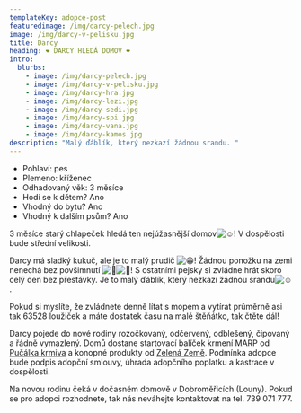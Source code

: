 ```yaml
---
templateKey: adopce-post
featuredimage: /img/darcy-pelech.jpg
image: /img/darcy-v-pelisku.jpg
title: Darcy
heading: ❤️ DARCY HLEDÁ DOMOV ❤️
intro:
  blurbs:
    - image: /img/darcy-pelech.jpg
    - image: /img/darcy-v-pelisku.jpg
    - image: /img/darcy-hra.jpg
    - image: /img/darcy-lezi.jpg
    - image: /img/darcy-sedi.jpg
    - image: /img/darcy-spi.jpg
    - image: /img/darcy-vana.jpg
    - image: /img/darcy-kamos.jpg
description: "Malý ďáblík, který nezkazí žádnou srandu. "
---
```

* Pohlaví: pes
* Plemeno: kříženec
* Odhadovaný věk: 3 měsíce
* Hodí se k dětem? Ano
* Vhodný do bytu? Ano
* Vhodný k dalším psům? Ano

3 měsíce starý chlapeček hledá ten nejúžasnější domov![☺️](https://static.xx.fbcdn.net/images/emoji.php/v9/t82/1.5/16/263a.png)! V dospělosti bude střední velikosti.

Darcy má sladký kukuč, ale je to malý prudič ![😁](https://static.xx.fbcdn.net/images/emoji.php/v9/ta8/1.5/16/1f601.png)! Žádnou ponožku na zemi nenechá bez povšimnutí ![🤣](https://static.xx.fbcdn.net/images/emoji.php/v9/tab/1.5/16/1f923.png)![🫢](https://static.xx.fbcdn.net/images/emoji.php/v9/tff/1.5/16/1fae2.png)! S ostatními pejsky si zvládne hrát skoro celý den bez přestávky. Je to malý ďáblík, který nezkazí žádnou srandu![☺️](https://static.xx.fbcdn.net/images/emoji.php/v9/t82/1.5/16/263a.png).

Pokud si myslíte, že zvládnete denně lítat s mopem a vytírat průměrně asi tak 63528 loužiček a máte dostatek času na malé štěňátko, tak čtěte dál!

[](<>)Darcy pojede do nové rodiny rozočkovaný, odčervený, odblešený, čipovaný a řádně vymazlený. Domů dostane startovací balíček krmení MARP od [Pučálka krmiva](https://www.krmiva-pucalka.cz/) a konopné produkty od [Zelená Země](https://www.zelenazeme.cz/). Podmínka adopce bude podpis adopční smlouvy, úhrada adopčního poplatku a kastrace v dospělosti. 

Na novou rodinu čeká v dočasném domově v Dobroměřicích (Louny). Pokud se pro adopci rozhodnete, tak nás neváhejte kontaktovat na tel. 739 071 777.